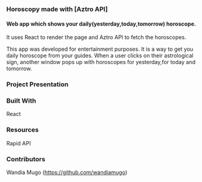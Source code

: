 ### Horoscopy made with [Aztro API]
#### Web app which shows your daily(yesterday,today,tomorrow) horoscope.
It uses React to render the page and Aztro API to fetch the horoscopes.

This app was developed for entertainment purposes. It is a way to get you daily horoscope from your guides. When a user clicks on their astrological sign, another window pops up with horoscopes for yesterday,for today and tomorrow.

### Project Presentation

### Built With 
React

### Resources
Rapid API

### Contributors
Wandia Mugo (https://github.com/wandiamugo)
